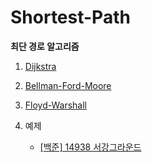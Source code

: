 # Shortest-Path

**최단 경로 알고리즘**

1. [Dijkstra](https://github.com/choiish98/PS/tree/main/Shortest-Path/Dijkstra.md)

2. [Bellman-Ford-Moore](https://github.com/choiish98/PS/tree/main/Divide%20and%20Conquer)

3. [Floyd-Warshall](https://github.com/choiish98/PS/tree/main/Graph%20Search)

4. 예제
   - [[백준] 14938 서강그라운드](https://github.com/choiish98/PS/tree/main/Shortest-Path/Dijkstra/[백준]%2014938%20서강그라운드.md)

